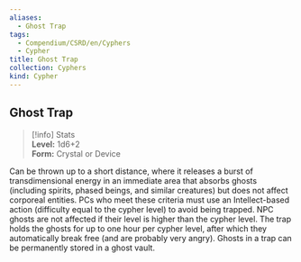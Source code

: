 ```yaml
---
aliases:
  - Ghost Trap
tags:
  - Compendium/CSRD/en/Cyphers
  - Cypher
title: Ghost Trap
collection: Cyphers
kind: Cypher
---
```

## Ghost Trap  
>[!info] Stats  
> **Level:** 1d6+2  
> **Form:** Crystal or Device
  
Can be thrown up to a short distance, where it releases a burst of transdimensional energy in an immediate area that absorbs ghosts (including spirits, phased beings, and similar creatures) but does not affect corporeal entities. PCs who meet these criteria must use an Intellect-based action (difficulty equal to the cypher level) to avoid being trapped. NPC ghosts are not affected if their level is higher than the cypher level. The trap holds the ghosts for up to one hour per cypher level, after which they automatically break free (and are probably very angry). Ghosts in a trap can be permanently stored in a ghost vault.